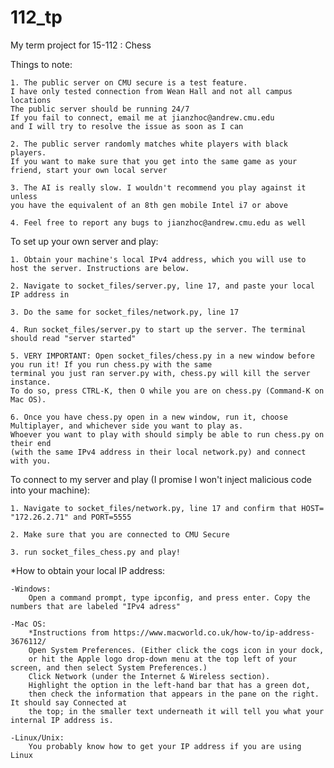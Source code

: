# 112_tp
My term project for 15-112 : Chess

Things to note:
	
	1. The public server on CMU secure is a test feature. 
	I have only tested connection from Wean Hall and not all campus locations
	The public server should be running 24/7
	If you fail to connect, email me at jianzhoc@andrew.cmu.edu 
	and I will try to resolve the issue as soon as I can
	
	2. The public server randomly matches white players with black players. 
	If you want to make sure that you get into the same game as your friend, start your own local server
	
	3. The AI is really slow. I wouldn't recommend you play against it unless 
	you have the equivalent of an 8th gen mobile Intel i7 or above
	
	4. Feel free to report any bugs to jianzhoc@andrew.cmu.edu as well

To set up your own server and play:

    1. Obtain your machine's local IPv4 address, which you will use to host the server. Instructions are below.
	
    2. Navigate to socket_files/server.py, line 17, and paste your local IP address in

    3. Do the same for socket_files/network.py, line 17

    4. Run socket_files/server.py to start up the server. The terminal should read "server started"

    5. VERY IMPORTANT: Open socket_files/chess.py in a new window before you run it! If you run chess.py with the same 
    terminal you just ran server.py with, chess.py will kill the server instance. 
    To do so, press CTRL-K, then O while you are on chess.py (Command-K on Mac OS).

    6. Once you have chess.py open in a new window, run it, choose Multiplayer, and whichever side you want to play as. 
    Whoever you want to play with should simply be able to run chess.py on their end 
    (with the same IPv4 address in their local network.py) and connect with you. 

To connect to my server and play (I promise I won't inject malicious code into your machine):

	1. Navigate to socket_files/network.py, line 17 and confirm that HOST= "172.26.2.71" and PORT=5555
	
	2. Make sure that you are connected to CMU Secure
	
	3. run socket_files_chess.py and play!

*How to obtain your local IP address: 

	-Windows: 
        Open a command prompt, type ipconfig, and press enter. Copy the numbers that are labeled "IPv4 adress"
		
	-Mac OS: 
		*Instructions from https://www.macworld.co.uk/how-to/ip-address-3676112/
		Open System Preferences. (Either click the cogs icon in your dock, 
		or hit the Apple logo drop-down menu at the top left of your screen, and then select System Preferences.)
		Click Network (under the Internet & Wireless section).
		Highlight the option in the left-hand bar that has a green dot, 
		then check the information that appears in the pane on the right. It should say Connected at 
		the top; in the smaller text underneath it will tell you what your internal IP address is.
		
	-Linux/Unix:
		You probably know how to get your IP address if you are using Linux
